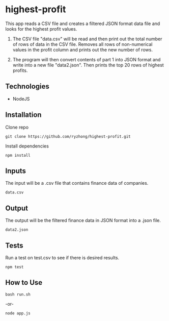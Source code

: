 # highest-profit

This app reads a CSV file and creates a filtered JSON format data file and looks for the highest profit values.

1. The CSV file "data.csv" will be read and then print out the total number of rows of data in the CSV file.
Removes all rows of non-numerical values in the profit column and prints out the new number of rows.

2. The program will then convert contents of part 1 into JSON format and write into a new file "data2.json".
Then prints the top 20 rows of highest profits.

## Technologies

- NodeJS

## Installation

Clone repo

```
git clone https://github.com/ryzhong/highest-profit.git
```

Install dependencies

```
npm install
```

## Inputs

The input will be a .csv file that contains finance data of companies.

```
data.csv
```

## Output

The output will be the filtered finance data in JSON format into a .json file.

```
data2.json
```

## Tests

Run a test on test.csv to see if there is desired results.

```
npm test
```

## How to Use

```
bash run.sh
```

-or-

```
node app.js
```

